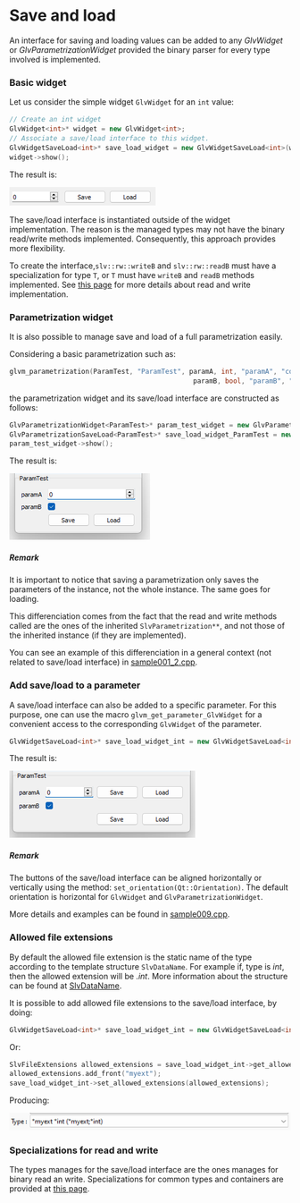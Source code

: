 # Save and load

An interface for saving and loading values can be added to any *GlvWidget* or *GlvParametrizationWidget* provided the binary parser for every type involved is implemented.

### Basic widget

Let us consider the simple widget <code>GlvWidget<int></code> for an <code>int</code> value:

```cpp
// Create an int widget
GlvWidget<int>* widget = new GlvWidget<int>;
// Associate a save/load interface to this widget.
GlvWidgetSaveLoad<int>* save_load_widget = new GlvWidgetSaveLoad<int>(widget);
widget->show();
```

The result is:

![sample009](../../images/samples/sample009.png)

The save/load interface is instantiated outside of the widget implementation. The reason is the managed types may not have the binary read/write methods implemented.
Consequently, this approach provides more flexibility.

To create the interface,`slv::rw::writeB` and `slv::rw::readB` must have a specialization for type `T`, or <code>T</code> must have <code>writeB</code> and <code>readB</code> methods implemented. See [this page](/doc/readme/ReadWriteFile/ReadWriteFile_class_binary.md) for more details about read and write implementation.

### Parametrization widget

It is also possible to manage save and load of a full parametrization easily.

Considering a basic parametrization such as:

```cpp
glvm_parametrization(ParamTest, "ParamTest", paramA, int, "paramA", "comment about parameterA", 0,
                                              paramB, bool, "paramB", "comment about parameterB", true)
```

the parametrization widget and its save/load interface are constructed as follows:

```cpp
GlvParametrizationWidget<ParamTest>* param_test_widget = new GlvParametrizationWidget<ParamTest>;
GlvParametrizationSaveLoad<ParamTest>* save_load_widget_ParamTest = new GlvParametrizationSaveLoad<ParamTest>(param_test_widget);
param_test_widget->show();
```

The result is:

![sample009-1](../../images/samples/sample009-1.png)

##### Remark

It is important to notice that saving a parametrization only saves the parameters of the instance, not the whole instance. The same goes for loading.

This differenciation comes from the fact that the read and write methods called are the ones of the inherited `SlvParametrization**`, and not those of the inherited instance (if they are implemented).

You can see an example of this differenciation in a general context (not related to save/load interface) in [sample001_2.cpp](/src/src_samples/src_sample001_2/sample001_2.cpp).

### Add save/load to a parameter

A save/load interface can also be added to a specific parameter. For this purpose, one can use the macro <code>glvm_get_parameter_GlvWidget</code> for a convenient access to the corresponding <code>GlvWidget</code> of the parameter.

```cpp
GlvWidgetSaveLoad<int>* save_load_widget_int = new GlvWidgetSaveLoad<int>(glvm_get_parameter_GlvWidget(param_test_widget, 1));
```

The result is:

![sample009-2](../../images/samples/sample009-2.png)

##### Remark

The buttons of the save/load interface can be aligned horizontally or vertically using the method: <code>set_orientation(Qt::Orientation)</code>. The default orientation is horizontal for <code>GlvWidget</code> and <code>GlvParametrizationWidget</code>.

More details and examples can be found in [sample009.cpp](/src/src_samples/src_sample009/sample009.cpp).

### Allowed file extensions

By default the allowed file extension is the static name of the type according to the template structure <code>SlvDataName</code>. For example if, type is *int*, then the allowed extension will be *.int*. More information about the structure can be found at [SlvDataName](/doc/readme/SlvDataName.md).

It is possible to add allowed file extensions to the save/load interface, by doing:

```cpp
GlvWidgetSaveLoad<int>* save_load_widget_int = new GlvWidgetSaveLoad<int>(widget, {"myext"});
```

Or:

```cpp
SlvFileExtensions allowed_extensions = save_load_widget_int->get_allowed_extensions();
allowed_extensions.add_front("myext");
save_load_widget_int->set_allowed_extensions(allowed_extensions);
```

Producing:

 ![sample009-3](../../images/samples/sample009-3.png)

### Specializations for read and write

The types manages for the save/load interface are the ones manages for binary read an write.
Specializations for common types and containers are provided at [this page](/doc/readme/ReadWriteFile/ReadWriteFile_specs.md).